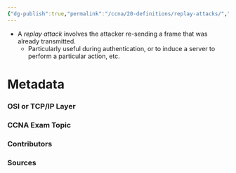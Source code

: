 ```yaml
---
{"dg-publish":true,"permalink":"/ccna/20-definitions/replay-attacks/","tags":["defs_ccna"],"created":"2023-11-04T12:45:23.000-07:00","updated":"2023-11-07T11:29:11.759-08:00"}
---
```


- A *replay attack* involves the attacker re-sending a frame that was already transmitted.
	- Particularly useful during authentication, or to induce a server to perform a particular action, etc.


# Metadata
### OSI or TCP/IP Layer

### CCNA Exam Topic

### Contributors

### Sources
